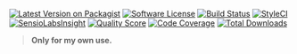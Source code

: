 [![Latest Version on Packagist](https://img.shields.io/packagist/v/elfsundae/laravel-support.svg?style=flat-square)](https://packagist.org/packages/elfsundae/laravel-support)
[![Software License](https://img.shields.io/badge/license-MIT-brightgreen.svg?style=flat-square)](LICENSE.md)
[![Build Status](https://img.shields.io/travis/ElfSundae/laravel-support/master.svg?style=flat-square)](https://travis-ci.org/ElfSundae/laravel-support)
[![StyleCI](https://styleci.io/repos/94118310/shield)](https://styleci.io/repos/94118310)
[![SensioLabsInsight](https://img.shields.io/sensiolabs/i/7e3f59ed-c717-4fa1-981a-96e7094d1234.svg?style=flat-square)](https://insight.sensiolabs.com/projects/7e3f59ed-c717-4fa1-981a-96e7094d1234)
[![Quality Score](https://img.shields.io/scrutinizer/g/elfsundae/laravel-support.svg?style=flat-square)](https://scrutinizer-ci.com/g/elfsundae/laravel-support)
[![Code Coverage](https://img.shields.io/scrutinizer/coverage/g/elfsundae/laravel-support/master.svg?style=flat-square)](https://scrutinizer-ci.com/g/elfsundae/laravel-support/?branch=master)
[![Total Downloads](https://img.shields.io/packagist/dt/elfsundae/laravel-support.svg?style=flat-square)](https://packagist.org/packages/elfsundae/laravel-support)

> **Only for my own use.**
